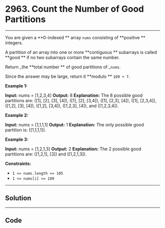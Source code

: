 # 2963. Count the Number of Good Partitions

---

You are given a **0-indexed ** array `nums` consisting of **positive ** integers.

A partition of an array into one or more **contiguous ** subarrays is called **good ** if no two subarrays contain the same number.

Return _the **total number ** of good partitions of _`nums`.

Since the answer may be large, return it **modulo ** `109 + 7`.

 

**Example 1:**


**Input:** nums = [1,2,3,4]
**Output:** 8
**Explanation:** The 8 possible good partitions are: ([1], [2], [3], [4]), ([1], [2], [3,4]), ([1], [2,3], [4]), ([1], [2,3,4]), ([1,2], [3], [4]), ([1,2], [3,4]), ([1,2,3], [4]), and ([1,2,3,4]).


**Example 2:**


**Input:** nums = [1,1,1,1]
**Output:** 1
**Explanation:** The only possible good partition is: ([1,1,1,1]).


**Example 3:**


**Input:** nums = [1,2,1,3]
**Output:** 2
**Explanation:** The 2 possible good partitions are: ([1,2,1], [3]) and ([1,2,1,3]).


 

**Constraints:**

  * `1 <= nums.length <= 105`
  * `1 <= nums[i] <= 109`

---

## Solution



---

## Code
```python


```